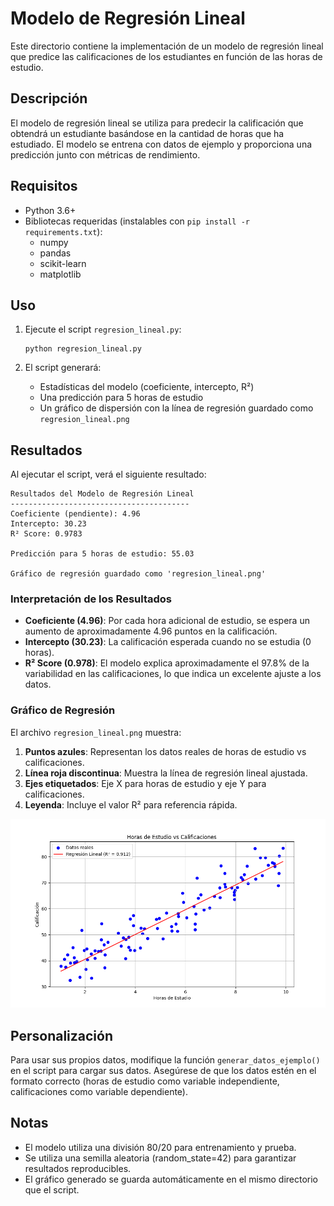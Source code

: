 # Modelo de Regresión Lineal

Este directorio contiene la implementación de un modelo de regresión lineal que predice las calificaciones de los estudiantes en función de las horas de estudio.

## Descripción

El modelo de regresión lineal se utiliza para predecir la calificación que obtendrá un estudiante basándose en la cantidad de horas que ha estudiado. El modelo se entrena con datos de ejemplo y proporciona una predicción junto con métricas de rendimiento.

## Requisitos

- Python 3.6+
- Bibliotecas requeridas (instalables con `pip install -r requirements.txt`):
  - numpy
  - pandas
  - scikit-learn
  - matplotlib

## Uso

1. Ejecute el script `regresion_lineal.py`:
   ```
   python regresion_lineal.py
   ```

2. El script generará:
   - Estadísticas del modelo (coeficiente, intercepto, R²)
   - Una predicción para 5 horas de estudio
   - Un gráfico de dispersión con la línea de regresión guardado como `regresion_lineal.png`

## Resultados

Al ejecutar el script, verá el siguiente resultado:

```
Resultados del Modelo de Regresión Lineal
----------------------------------------
Coeficiente (pendiente): 4.96
Intercepto: 30.23
R² Score: 0.9783

Predicción para 5 horas de estudio: 55.03

Gráfico de regresión guardado como 'regresion_lineal.png'
```

### Interpretación de los Resultados

- **Coeficiente (4.96)**: Por cada hora adicional de estudio, se espera un aumento de aproximadamente 4.96 puntos en la calificación.
- **Intercepto (30.23)**: La calificación esperada cuando no se estudia (0 horas).
- **R² Score (0.978)**: El modelo explica aproximadamente el 97.8% de la variabilidad en las calificaciones, lo que indica un excelente ajuste a los datos.

### Gráfico de Regresión

El archivo `regresion_lineal.png` muestra:

1. **Puntos azules**: Representan los datos reales de horas de estudio vs calificaciones.
2. **Línea roja discontinua**: Muestra la línea de regresión lineal ajustada.
3. **Ejes etiquetados**: Eje X para horas de estudio y eje Y para calificaciones.
4. **Leyenda**: Incluye el valor R² para referencia rápida.

![Gráfico de Regresión Lineal](regresion_lineal.png)

## Personalización

Para usar sus propios datos, modifique la función `generar_datos_ejemplo()` en el script para cargar sus datos. Asegúrese de que los datos estén en el formato correcto (horas de estudio como variable independiente, calificaciones como variable dependiente).

## Notas

- El modelo utiliza una división 80/20 para entrenamiento y prueba.
- Se utiliza una semilla aleatoria (random_state=42) para garantizar resultados reproducibles.
- El gráfico generado se guarda automáticamente en el mismo directorio que el script.
